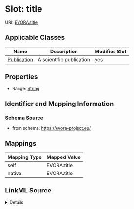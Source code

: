 

# Slot: title



URI: [EVORA:title](https://evora-project.eu/title)



<!-- no inheritance hierarchy -->





## Applicable Classes

| Name | Description | Modifies Slot |
| --- | --- | --- |
| [Publication](Publication.md) | A scientific publication |  yes  |







## Properties

* Range: [String](String.md)





## Identifier and Mapping Information







### Schema Source


* from schema: https://evora-project.eu/




## Mappings

| Mapping Type | Mapped Value |
| ---  | ---  |
| self | EVORA:title |
| native | EVORA:title |




## LinkML Source

<details>
```yaml
name: title
from_schema: https://evora-project.eu/
rank: 1000
alias: title
domain_of:
- Publication
range: string

```
</details>